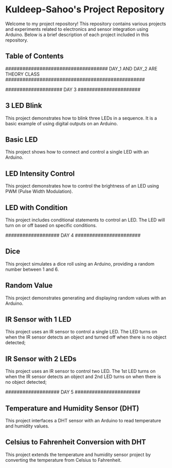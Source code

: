 # Kuldeep-Sahoo's Project Repository

Welcome to my project repository! This repository contains various projects and experiments related to electronics and sensor integration using Arduino. Below is a brief description of each project included in this repository.

## Table of Contents

#################################### DAY_1 AND DAY_2 ARE THEORY CLASS #################################################

#################### DAY 3 ######################

## 3 LED Blink
This project demonstrates how to blink three LEDs in a sequence. It is a basic example of using digital outputs on an Arduino.

## Basic LED
This project shows how to connect and control a single LED with an Arduino.

## LED Intensity Control
This project demonstrates how to control the brightness of an LED using PWM (Pulse Width Modulation).

## LED with Condition

This project includes conditional statements to control an LED. The LED will turn on or off based on specific conditions.

################### DAY 4 #######################

## Dice
This project simulates a dice roll using an Arduino, providing a random number between 1 and 6.

## Random Value
This project demonstrates generating and displaying random values with an Arduino.

## IR Sensor with 1 LED
This project uses an IR sensor to control a single LED. The LED turns on when the IR sensor detects an object and turned off when there is no object detected;

## IR Sensor with 2 LEDs
This project uses an IR sensor to control two LED. The 1st LED turns on when the IR sensor detects an object and 2nd LED turns on when there is no object detected;

################### DAY 5 #######################

## Temperature and Humidity Sensor (DHT)
This project interfaces a DHT sensor with an Arduino to read temperature and humidity values.

## Celsius to Fahrenheit Conversion with DHT
This project extends the temperature and humidity sensor project by converting the temperature from Celsius to Fahrenheit.

